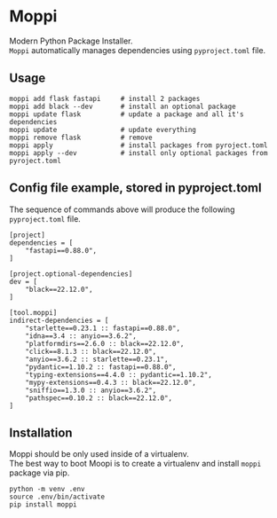 # Moppi
Modern Python Package Installer.  
`Moppi` automatically manages dependencies using `pyproject.toml` file.  

## Usage
```
moppi add flask fastapi     # install 2 packages
moppi add black --dev       # install an optional package
moppi update flask          # update a package and all it's dependencies
moppi update                # update everything
moppi remove flask          # remove
moppi apply                 # install packages from pyroject.toml
moppi apply --dev           # install only optional packages from pyroject.toml
```

## Config file example, stored in pyproject.toml
The sequence of commands above will produce the following `pyproject.toml` file.
```
[project]
dependencies = [
    "fastapi==0.88.0",
]

[project.optional-dependencies]
dev = [
    "black==22.12.0",
]

[tool.moppi]
indirect-dependencies = [
    "starlette==0.23.1 :: fastapi==0.88.0",
    "idna==3.4 :: anyio==3.6.2",
    "platformdirs==2.6.0 :: black==22.12.0",
    "click==8.1.3 :: black==22.12.0",
    "anyio==3.6.2 :: starlette==0.23.1",
    "pydantic==1.10.2 :: fastapi==0.88.0",
    "typing-extensions==4.4.0 :: pydantic==1.10.2",
    "mypy-extensions==0.4.3 :: black==22.12.0",
    "sniffio==1.3.0 :: anyio==3.6.2",
    "pathspec==0.10.2 :: black==22.12.0",
]
```

## Installation
Moppi should be only used inside of a virtualenv.  
The best way to boot Moopi is to create a virtualenv and install `moppi` package via pip.  
```
python -m venv .env
source .env/bin/activate
pip install moppi
```
